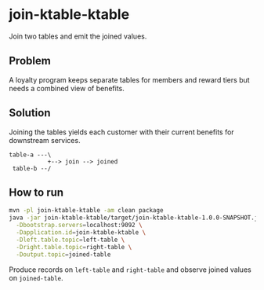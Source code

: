 # join-ktable-ktable

Join two tables and emit the joined values.

## Problem
A loyalty program keeps separate tables for members and reward tiers but needs a combined
view of benefits.

## Solution
Joining the tables yields each customer with their current benefits for downstream
services.

```
table-a ---\
           +--> join --> joined
 table-b --/
```

## How to run

```bash
mvn -pl join-ktable-ktable -am clean package
java -jar join-ktable-ktable/target/join-ktable-ktable-1.0.0-SNAPSHOT.jar \
  -Dbootstrap.servers=localhost:9092 \
  -Dapplication.id=join-ktable-ktable \
  -Dleft.table.topic=left-table \
  -Dright.table.topic=right-table \
  -Doutput.topic=joined-table
```

Produce records on `left-table` and `right-table` and observe joined values on `joined-table`.
